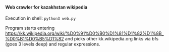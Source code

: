 #### Web crawler for kazakhstan wikipedia
Execution in shell:
`python3 web.py`

Program starts entering https://kk.wikipedia.org/wiki/%D0%91%D0%B0%D1%81%D1%82%D1%8B_%D0%B1%D0%B5%D1%82 and picks other kk.wikipedia.org links via bfs (goes 3 levels deep) and regular expressions.

